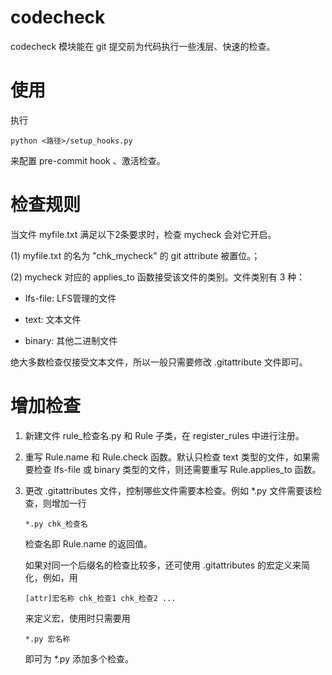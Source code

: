 # codecheck

codecheck 模块能在 git 提交前为代码执行一些浅层、快速的检查。

# 使用

执行 

```
python <路径>/setup_hooks.py
```

来配置 pre-commit hook 、激活检查。

# 检查规则

当文件 myfile.txt 满足以下2条要求时，检查 mycheck 会对它开启。

(1) myfile.txt 的名为 "chk_mycheck" 的 git attribute 被置位。；

(2) mycheck 对应的 applies_to 函数接受该文件的类别。文件类别有 3 种： 

  - lfs-file: LFS管理的文件
  
  - text: 文本文件

  - binary: 其他二进制文件

绝大多数检查仅接受文本文件，所以一般只需要修改 .gitattribute 文件即可。

# 增加检查

1. 新建文件 rule_检查名.py 和 Rule 子类，在 register_rules 中进行注册。

1. 重写 Rule.name 和 Rule.check 函数。默认只检查 text 类型的文件，如果需要检查 lfs-file 或 binary 类型的文件，则还需要重写 Rule.applies_to 函数。

1. 更改 .gitattributes 文件，控制哪些文件需要本检查。例如 *.py 文件需要该检查，则增加一行

    ```
    *.py chk_检查名
    ```
    检查名即 Rule.name 的返回值。

    如果对同一个后缀名的检查比较多，还可使用 .gitattributes 的宏定义来简化，例如，用

    ```
    [attr]宏名称 chk_检查1 chk_检查2 ...
    ```

    来定义宏，使用时只需要用

    ```
    *.py 宏名称
    ```

    即可为 *.py 添加多个检查。


